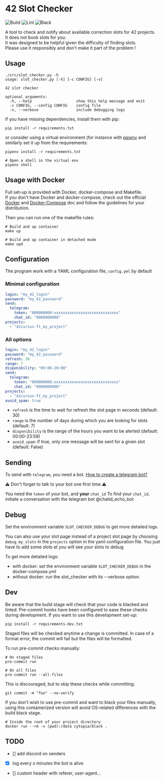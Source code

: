 # 42 Slot Checker

![Build](https://github.com/nirae/42_slot_checker/workflows/Build/badge.svg)
![Lint](https://github.com/nirae/42_slot_checker/workflows/Lint/badge.svg)
![Black](https://github.com/nirae/42_slot_checker/workflows/Black/badge.svg)

A tool to check and notify about available correction slots for 42 projects.  
It does not book slots for you.  
It was designed to be helpful given the difficulty of finding slots.  
Please use it responsibly and don't make it part of the problem !

## Usage

```
./src/slot_checker.py -h
usage: slot_checker.py [-h] [-c CONFIG] [-v]

42 slot checker

optional arguments:
  -h, --help                    show this help message and exit
  -c CONFIG, --config CONFIG    config file
  -v, --verbose                 include debugging logs
```

If you have missing dependencies, install them with pip:

```
pip install -r requirements.txt
```

or consider using a virtual environment (for instance with [pipenv](https://pypi.org/project/pipenv/) and similarly set it up from the requirements:

```
pipenv install -r requirements.txt

# Open a shell in the virtual env
pipenv shell
```

## Usage with Docker

Full set-up is provided with Docker, docker-compose and Makefile.  
If you don't have Docker and docker-compose, check out the official [Docker](https://docs.docker.com/get-docker/) and [Docker-Compose](https://docs.docker.com/compose/install/) doc and follow the guidelines for your distribution.

Then you can run one of the makefile rules:

```
# Build and up container
make up

# Build and up container in detached mode
make upd
```

## Configuration

The program work with a YAML configuration file, `config.yml` by default

### Minimal configuration

```yml
login: "my_42_login"
password: "my_42_password"
send:
  telegram:
    token: "000000000:xxxxxxxxxxxxxxxxxxxxxxxxxxxxx"
    chat_id: "0000000000"
projects:
  - "42cursus-ft_my_project"
```

### All options

```yml
login: "my_42_login"
password: "my_42_password"
refresh: 30
range: 7
disponibility: "09:00-20:00"
send:
  telegram:
    token: "000000000:xxxxxxxxxxxxxxxxxxxxxxxxxxxxx"
    chat_id: "0000000000"
projects:
  - "42cursus-ft_my_project"
avoid_spam: true
```

- `refresh` is the time to wait for refresh the slot page in seconds (default: 30)
- `range` is the number of days during which you are looking for slots (default: 7)
- `disponibility` is the range of the hours you want to be alerted (default: 00:00-23:59)
- `avoid_spam`: if true, only one message will be sent for a given slot (default: False)

## Sending

To send with `telegram`, you need a bot. [How to create a telegram bot?](https://fr.jeffprod.com/blog/2017/creer-un-bot-telegram/)

:warning: Don't forget to talk to your bot one first time :warning:

You need the `token` of your bot, and **your** `chat_id`
To find your `chat_id`, initiate a conversation with the telegram bot @chatid_echo_bot

## Debug

Set the environment variable `SLOT_CHECKER_DEBUG` to get more detailed logs.

You can also use your slot page instead of a project slot page by choosing `debug_my_slots` in the `projects` option in the yaml configuration file.
You just have to add some slots et you will see your slots to debug

To get more detailed logs:

- with docker: set the environment variable `SLOT_CHECKER_DEBUG` in the docker-compose.yml
- without docker: run the slot_checker with its --verbose option.

## Dev

Be aware that the build stage will check that your code is blacked and linted.
Pre-commit hooks have been configured to ease these checks during development.
If you want to use this development set-up:
```
pip install -r requirements-dev.txt
```

Staged files will be checked anytime a change is committed.
In case of a format error, the commit will fail but the files will be formatted.

To run pre-commit checks manually:

```
# On staged files
pre-commit run

# On all files
pre-commit run --all-files
```

This is discouraged, but to skip these checks while committing:

```
git commit -m "foo" --no-verify
```

If you don't wish to use pre-commit and want to black your files manually, using this containerized version will avoid OS-related differences with the build black stage.

```
# Inside the root of your project directory
docker run --rm -v (pwd):/data cytopia/black .
```

## TODO

- [] add discord on senders
- [x] log every x minutes the bot is alive
- [] custom header with referer, user-agent...
```
